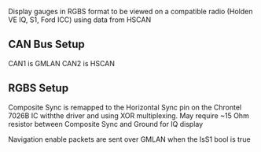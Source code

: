 Display gauges in RGBS format to be viewed on a compatible radio (Holden VE IQ, S1, Ford ICC) using data from HSCAN

CAN Bus Setup
-------------
CAN1 is GMLAN
CAN2 is HSCAN

RGBS Setup
----------
Composite Sync is remapped to the Horizontal Sync pin on the Chrontel 7026B IC withthe driver and using XOR multiplexing.
May require ~15 Ohm resistor between Composite Sync and Ground for IQ display

Navigation enable packets are sent over GMLAN when the IsS1 bool is true
